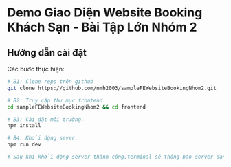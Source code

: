 # Demo Giao Diện Website Booking Khách Sạn - Bài Tập Lớn Nhóm 2

## Hướng dẫn cài đặt

Các bước thực hiện:

```sh
# B1: Clone repo trên github
git clone https://github.com/nmh2003/sampleFEWebsiteBookingNhom2.git

# B2: Truy cập thư mục frontend
cd sampleFEWebsiteBookingNhom2 && cd frontend

# B3: Cài đặt môi trường.
npm install

# B4: Khởi động sever.
npm run dev

# Sau khi khởi động server thành công,terminal sẽ thông báo server đang chạy trên url: http://localhost:8080/. Mở url trong trình duyệt là OK.
```
